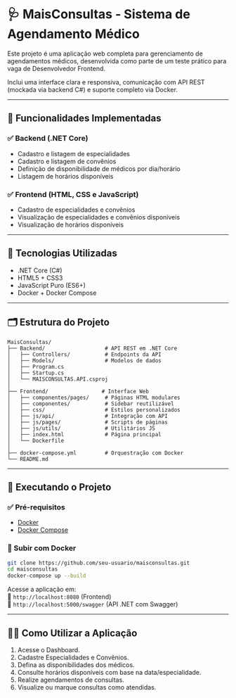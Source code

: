 
# 🩺 MaisConsultas - Sistema de Agendamento Médico

Este projeto é uma aplicação web completa para gerenciamento de agendamentos médicos, desenvolvida como parte de um teste prático para vaga de Desenvolvedor Frontend.

Inclui uma interface clara e responsiva, comunicação com API REST (mockada via backend C#) e suporte completo via Docker.

---

## 📌 Funcionalidades Implementadas

### ✅ Backend (.NET Core)
- Cadastro e listagem de especialidades
- Cadastro e listagem de convênios
- Definição de disponibilidade de médicos por dia/horário
- Listagem de horários disponíveis

### ✅ Frontend (HTML, CSS e JavaScript)
- Cadastro de especialidades e convênios
- Visualização de especialidades e convênios disponíveis
- Visualização de horários disponíveis

---

## 🧰 Tecnologias Utilizadas

- .NET Core (C#)
- HTML5 + CSS3
- JavaScript Puro (ES6+)
- Docker + Docker Compose

---

## 🗂 Estrutura do Projeto

```
MaisConsultas/
├── Backend/                   # API REST em .NET Core
│   ├── Controllers/           # Endpoints da API
│   ├── Models/                # Modelos de dados
│   ├── Program.cs
│   ├── Startup.cs
│   └── MAISCONSULTAS.API.csproj
│
├── Frontend/                 # Interface Web
│   ├── componentes/pages/     # Páginas HTML modulares
│   ├── componentes/           # Sidebar reutilizável
│   ├── css/                   # Estilos personalizados
│   ├── js/api/                # Integração com API
│   ├── js/pages/              # Scripts de páginas
│   ├── js/utils/              # Utilitários JS
│   ├── index.html             # Página principal
│   └── Dockerfile
│
├── docker-compose.yml         # Orquestração com Docker
└── README.md
```

---

## 🚀 Executando o Projeto

### ✅ Pré-requisitos

- [Docker](https://www.docker.com/)
- [Docker Compose](https://docs.docker.com/compose/)

### 🔧 Subir com Docker

```bash
git clone https://github.com/seu-usuario/maisconsultas.git
cd maisconsultas
docker-compose up --build
```

Acesse a aplicação em:  
🔗 `http://localhost:8080` (Frontend)  
🔗 `http://localhost:5000/swagger` (API .NET com Swagger)

---

## 👨‍⚕️ Como Utilizar a Aplicação

1. Acesse o Dashboard.
2. Cadastre Especialidades e Convênios.
3. Defina as disponibilidades dos médicos.
4. Consulte horários disponíveis com base na data/especialidade.
5. Realize agendamentos de consultas.
6. Visualize ou marque consultas como atendidas.
